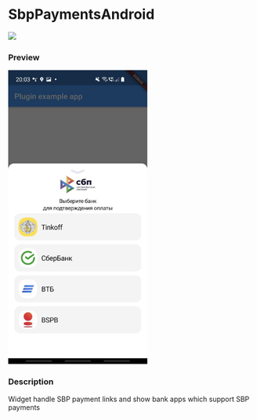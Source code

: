 # SbpPaymentsAndroid

[![](https://jitpack.io/v/MrOlolo/SbpPaymentsAndroid.svg)](https://jitpack.io/#MrOlolo/SbpPaymentsAndroid)

### Preview
<img src="art/preview.jpg" height="600">

### Description

Widget handle SBP payment links and show bank apps which support SBP payments

